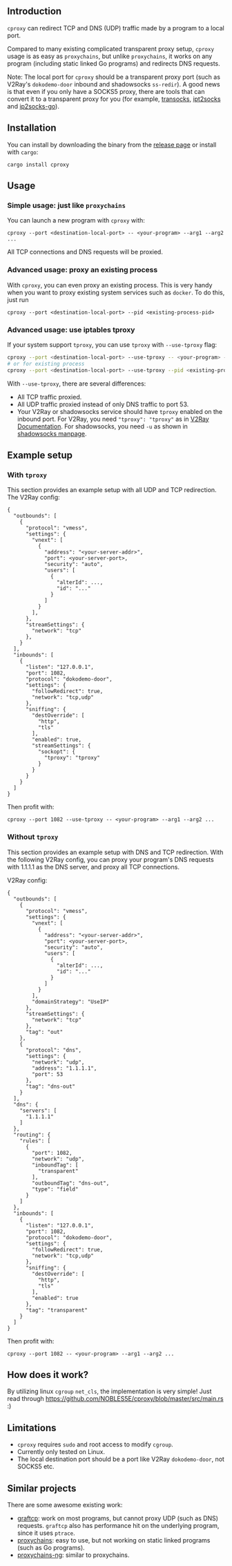 ## Introduction

`cproxy` can redirect TCP and DNS (UDP) traffic made by a program to a local port.

Compared to many existing complicated transparent proxy setup, `cproxy` usage is as easy as `proxychains`, but unlike `proxychains`, it works on any program (including static linked Go programs) and redirects DNS requests.

Note: The local port for `cproxy` should be a transparent proxy port (such as V2Ray's `dokodemo-door` inbound and shadowsocks `ss-redir`). A good news is that even if you only have a SOCKS5 proxy, there are tools that can convert it to a transparent proxy for you (for example, [transocks](https://github.com/cybozu-go/transocks), [ipt2socks](https://github.com/zfl9/ipt2socks) and [ip2socks-go](https://github.com/lcdbin/ip2socks-go)).

## Installation

You can install by downloading the binary from the [release page](https://github.com/NOBLES5E/cproxy/releases) or install with `cargo`:

```
cargo install cproxy
```

## Usage

### Simple usage: just like `proxychains`

You can launch a new program with `cproxy` with:

```
cproxy --port <destination-local-port> -- <your-program> --arg1 --arg2 ...
```

All TCP connections and DNS requests will be proxied.

### Advanced usage: proxy an existing process

With `cproxy`, you can even proxy an existing process. This is very handy when you want to proxy existing system services such as `docker`. To do this, just run

```
cproxy --port <destination-local-port> --pid <existing-process-pid>
```

### Advanced usage: use iptables tproxy

If your system support `tproxy`, you can use `tproxy` with `--use-tproxy` flag:

```bash
cproxy --port <destination-local-port> --use-tproxy -- <your-program> --arg1 --arg2 ...
# or for existing process
cproxy --port <destination-local-port> --use-tproxy --pid <existing-process-pid>
```

With `--use-tproxy`, there are several differences:

* All TCP traffic proxied.
* All UDP traffic proxied instead of only DNS traffic to port 53.
* Your V2Ray or shadowsocks service should have `tproxy` enabled on the inbound port. For V2Ray, you need `"tproxy": "tproxy"` as in [V2Ray Documentation](https://www.v2ray.com/en/configuration/transport.html#sockoptobject). For shadowsocks, you need `-u` as shown in [shadowsocks manpage](http://manpages.org/ss-redir).

## Example setup

### With `tproxy`

This section provides an example setup with all UDP and TCP redirection. The V2Ray config:

```
{
  "outbounds": [
    {
      "protocol": "vmess",
      "settings": {
        "vnext": [
          {
            "address": "<your-server-addr>",
            "port": <your-server-port>,
            "security": "auto",
            "users": [
              {
                "alterId": ...,
                "id": "..."
              }
            ]
          }
        ],
      },
      "streamSettings": {
        "network": "tcp"
      },
    }
  ],
  "inbounds": [
    {
      "listen": "127.0.0.1",
      "port": 1082,
      "protocol": "dokodemo-door",
      "settings": {
        "followRedirect": true,
        "network": "tcp,udp"
      },
      "sniffing": {
        "destOverride": [
          "http",
          "tls"
        ],
        "enabled": true,
        "streamSettings": {
          "sockopt": {
            "tproxy": "tproxy"
          }
        }
      }
    }
  ]
}
```

Then profit with:

```
cproxy --port 1082 --use-tproxy -- <your-program> --arg1 --arg2 ...
```

### Without `tproxy`

This section provides an example setup with DNS and TCP redirection. With the following V2Ray config, you can proxy your program's DNS requests with 1.1.1.1 as the DNS server, and proxy all TCP connections.

V2Ray config:

```
{
  "outbounds": [
    {
      "protocol": "vmess",
      "settings": {
        "vnext": [
          {
            "address": "<your-server-addr>",
            "port": <your-server-port>,
            "security": "auto",
            "users": [
              {
                "alterId": ...,
                "id": "..."
              }
            ]
          }
        ],
        "domainStrategy": "UseIP"
      },
      "streamSettings": {
        "network": "tcp"
      },
      "tag": "out"
    },
    {
      "protocol": "dns",
      "settings": {
        "network": "udp",
        "address": "1.1.1.1",
        "port": 53
      },
      "tag": "dns-out"
    }
  ],
  "dns": {
    "servers": [
      "1.1.1.1"
    ]
  },
  "routing": {
    "rules": [
      {
        "port": 1082,
        "network": "udp",
        "inboundTag": [
          "transparent"
        ],
        "outboundTag": "dns-out",
        "type": "field"
      }
    ]
  },
  "inbounds": [
    {
      "listen": "127.0.0.1",
      "port": 1082,
      "protocol": "dokodemo-door",
      "settings": {
        "followRedirect": true,
        "network": "tcp,udp"
      },
      "sniffing": {
        "destOverride": [
          "http",
          "tls"
        ],
        "enabled": true
      },
      "tag": "transparent"
    }
  ]
}
```

Then profit with:

```
cproxy --port 1082 -- <your-program> --arg1 --arg2 ...
```

## How does it work?

By utilizing linux `cgroup` `net_cls`, the implementation is very simple! Just read through https://github.com/NOBLES5E/cproxy/blob/master/src/main.rs :)

## Limitations

* `cproxy` requires `sudo` and root access to modify `cgroup`.
* Currently only tested on Linux.
* The local destination port should be a port like V2Ray `dokodemo-door`, not SOCKS5 etc.

## Similar projects

There are some awesome existing work:

* [graftcp](https://github.com/hmgle/graftcp): work on most programs, but cannot proxy UDP (such as DNS) requests. `graftcp` also has performance hit on the underlying program, since it uses `ptrace`.
* [proxychains](https://github.com/haad/proxychains): easy to use, but not working on static linked programs (such as Go programs).
* [proxychains-ng](https://github.com/rofl0r/proxychains-ng): similar to proxychains.
